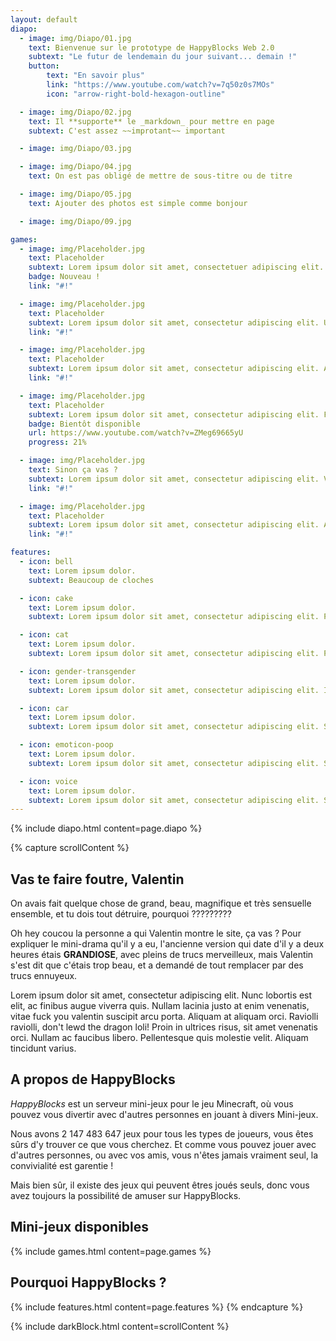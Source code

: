 ```yaml
---
layout: default
diapo:
  - image: img/Diapo/01.jpg
    text: Bienvenue sur le prototype de HappyBlocks Web 2.0
    subtext: "Le futur de lendemain du jour suivant... demain !"
    button:
        text: "En savoir plus"
        link: "https://www.youtube.com/watch?v=7q50z0s7MOs"
        icon: "arrow-right-bold-hexagon-outline"

  - image: img/Diapo/02.jpg
    text: Il **supporte** le _markdown_ pour mettre en page
    subtext: C'est assez ~~improtant~~ important

  - image: img/Diapo/03.jpg

  - image: img/Diapo/04.jpg
    text: On est pas obligé de mettre de sous-titre ou de titre

  - image: img/Diapo/05.jpg
    text: Ajouter des photos est simple comme bonjour

  - image: img/Diapo/09.jpg

games:
  - image: img/Placeholder.jpg
    text: Placeholder
    subtext: Lorem ipsum dolor sit amet, consectetuer adipiscing elit. Aenean commodo ligula eget dolor. Aenean massa.
    badge: Nouveau !
    link: "#!"

  - image: img/Placeholder.jpg
    text: Placeholder
    subtext: Lorem ipsum dolor sit amet, consectetur adipiscing elit. Ut non odio quis arcu maximus aliquam.
    link: "#!"

  - image: img/Placeholder.jpg
    text: Placeholder
    subtext: Lorem ipsum dolor sit amet, consectetur adipiscing elit. Aenean eget turpis dictum, auctor neque eu.
    link: "#!"

  - image: img/Placeholder.jpg
    text: Placeholder
    subtext: Lorem ipsum dolor sit amet, consectetur adipiscing elit. Fusce eleifend rutrum laoreet. Morbi ac sagittis.
    badge: Bientôt disponible
    url: https://www.youtube.com/watch?v=ZMeg69665yU
    progress: 21%

  - image: img/Placeholder.jpg
    text: Sinon ça vas ?
    subtext: Lorem ipsum dolor sit amet, consectetur adipiscing elit. Vivamus accumsan, purus sed efficitur sodales, purus.
    link: "#!"

  - image: img/Placeholder.jpg
    text: Placeholder
    subtext: Lorem ipsum dolor sit amet, consectetur adipiscing elit. Aliquam sed ex odio. Morbi aliquet sem.
    link: "#!"

features:
  - icon: bell
    text: Lorem ipsum dolor.
    subtext: Beaucoup de cloches

  - icon: cake
    text: Lorem ipsum dolor.
    subtext: Lorem ipsum dolor sit amet, consectetur adipiscing elit. Proin ultrices nec dolor eget rhoncus. Duis.

  - icon: cat
    text: Lorem ipsum dolor.
    subtext: Lorem ipsum dolor sit amet, consectetur adipiscing elit. Pellentesque ac metus sit amet leo interdum.

  - icon: gender-transgender
    text: Lorem ipsum dolor.
    subtext: Lorem ipsum dolor sit amet, consectetur adipiscing elit. Integer maximus orci ipsum, a eleifend lectus.

  - icon: car
    text: Lorem ipsum dolor.
    subtext: Lorem ipsum dolor sit amet, consectetur adipiscing elit. Sed tempus magna nec velit luctus, eget.

  - icon: emoticon-poop
    text: Lorem ipsum dolor.
    subtext: Lorem ipsum dolor sit amet, consectetur adipiscing elit. Suspendisse at ornare nisl. Vivamus tempus mi.

  - icon: voice
    text: Lorem ipsum dolor.
    subtext: Lorem ipsum dolor sit amet, consectetur adipiscing elit. Suspendisse turpis lorem, vestibulum ac nisi nec.
---
```


{% include diapo.html content=page.diapo %}

{% capture scrollContent %}
## Vas te faire foutre, Valentin

On avais fait quelque chose de grand, beau, magnifique et très sensuelle ensemble, et tu dois tout détruire, pourquoi ?????????

Oh hey coucou la personne a qui Valentin montre le site, ça vas ? Pour expliquer le mini-drama qu'il y a eu, l'ancienne version qui date d'il y a deux heures étais **GRANDIOSE**, avec pleins de trucs merveilleux, mais Valentin s'est dit que c'étais trop beau, et a demandé de tout remplacer par des trucs ennuyeux.

Lorem ipsum dolor sit amet, consectetur adipiscing elit. Nunc lobortis est elit, ac finibus augue viverra quis. Nullam lacinia justo at enim venenatis, vitae fuck you valentin suscipit arcu porta. Aliquam at aliquam orci. Raviolli raviolli, don't lewd the dragon loli! Proin in ultrices risus, sit amet venenatis orci. Nullam ac faucibus libero. Pellentesque quis molestie velit. Aliquam tincidunt varius.

## A propos de HappyBlocks

*HappyBlocks* est un serveur mini-jeux pour le jeu Minecraft, où vous pouvez vous divertir avec d'autres personnes en jouant à divers Mini-jeux.

Nous avons 2 147 483 647 jeux pour tous les types de joueurs, vous êtes sûrs d'y trouver ce que vous cherchez.
Et comme vous pouvez jouer avec d'autres personnes, ou avec vos amis, vous n'êtes jamais vraiment seul, la convivialité est garentie !

Mais bien sûr, il existe des jeux qui peuvent êtres joués seuls, donc vous avez toujours la possibilité de amuser sur HappyBlocks.

## Mini-jeux disponibles

{% include games.html content=page.games %}

## Pourquoi HappyBlocks ?

{% include features.html content=page.features %}
{% endcapture %}

{% include darkBlock.html content=scrollContent %}
